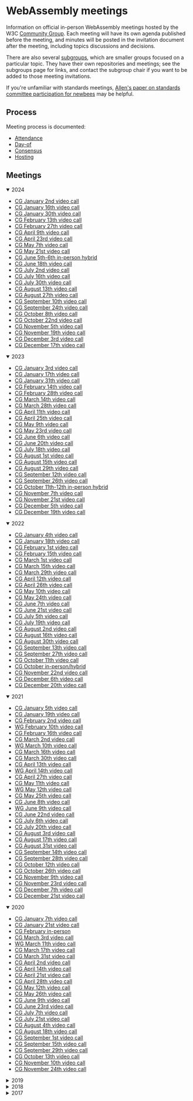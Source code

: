 # WebAssembly meetings

Information on official in-person WebAssembly meetings hosted by the W3C
[Community Group](https://w3.org/community/webassembly/). Each meeting will have its own
agenda published before the meeting, and minutes will be posted in the
invitation document after the meeting, including topics discussions and
decisions.

There are also several [subgroups](process/subgroups.md), which are smaller groups
focused on a particular topic. They have their own repositories and meetings;
see the subgroups page for links, and contact the subgroup chair if you want to
be added to those meeting invitations.

If you're unfamiliar with standards meetings,
[Allen's paper on standards committee participation for newbees](http://wirfs-brock.com/allen/files/papers/standpats-asianplop2016.pdf)
may be helpful.

## Process

Meeting process is documented:

* [Attendance](process/attendance.md)
* [Day-of](process/day-of.md)
* [Consensus](process/consensus.md)
* [Hosting](process/hosting.md)

## Meetings
<details open>
<summary>2024</summary>

   * [CG January 2nd video call](main/2024/CG-01-02.md)
   * [CG January 16th video call](main/2024/CG-01-16.md)
   * [CG January 30th video call](main/2024/CG-01-30.md)
   * [CG February 13th video call](main/2024/CG-02-13.md)
   * [CG February 27th video call](main/2024/CG-02-27.md)
   * [CG April 9th video call](main/2024/CG-04-09.md)
   * [CG April 23rd video call](main/2024/CG-04-23.md)
   * [CG May 7th video call](main/2024/CG-05-07.md)
   * [CG May 21st video call](main/2024/CG-05-23.md)
   * [CG June 5th-6th in-person hybrid](main/2024/CG-06.md)
   * [CG June 18th video call](main/2024/CG-06-18.md)
   * [CG July 2nd video call](main/2024/CG-07-02.md)
   * [CG July 16th video call](main/2024/CG-07-16.md)
   * [CG July 30th video call](main/2024/CG-07-30.md)
   * [CG August 13th video call](main/2024/CG-08-13.md)
   * [CG August 27th video call](main/2024/CG-08-27.md)
   * [CG September 10th video call](main/2024/CG-09-10.md)
   * [CG September 24th video call](main/2024/CG-09-24.md)
   * [CG October 8th video call](main/2024/CG-10-08.md)
   * [CG October 22nd video call](main/2024/CG-10-22.md)
   * [CG November 5th video call](main/2024/CG-11-05.md)
   * [CG November 19th video call](main/2024/CG-11-19.md)
   * [CG December 3rd video call](main/2024/CG-12-03.md)
   * [CG December 17th video call](main/2024/CG-12-17.md)

</details>

<details open>
<summary>2023</summary>

   * [CG January 3rd video call](main/2023/CG-01-03.md)
   * [CG January 17th video call](main/2023/CG-01-17.md)
   * [CG January 31th video call](main/2023/CG-01-31.md)
   * [CG February 14th video call](main/2023/CG-02-14.md)
   * [CG February 28th video call](main/2023/CG-02-28.md)
   * [CG March 14th video call](main/2023/CG-03-14.md)
   * [CG March 28th video call](main/2023/CG-03-28.md)
   * [CG April 11th video call](main/2023/CG-04-11.md)
   * [CG April 25th video call](main/2023/CG-04-25.md)
   * [CG May 9th video call](main/2023/CG-05-09.md)
   * [CG May 23rd video call](main/2023/CG-05-23.md)
   * [CG June 6th video call](main/2023/CG-06-06.md)
   * [CG June 20th video call](main/2023/CG-06-20.md)
   * [CG July 18th video call](main/2023/CG-07-18.md)
   * [CG August 1st video call](main/2023/CG-08-01.md)
   * [CG August 15th video call](main/2023/CG-08-15.md)
   * [CG August 29th video call](main/2023/CG-08-29.md)
   * [CG September 12th video call](main/2023/CG-09-12.md)
   * [CG September 26th video call](main/2023/CG-09-26.md)
   * [CG October 11th-12th in-person hybrid](main/2023/CG-10.md)
   * [CG November 7th video call](main/2023/CG-11-07.md)
   * [CG November 21st video call](main/2023/CG-11-21.md)
   * [CG December 5th video call](main/2023/CG-12-05.md)
   * [CG December 19th video call](main/2023/CG-12-19.md)


</details>

<details open>
<summary>2022</summary>

   * [CG January 4th video call](main/2022/CG-01-04.md)
   * [CG January 18th video call](main/2022/CG-01-18.md)
   * [CG February 1st video call](main/2022/CG-02-01.md)
   * [CG February 15th video call](main/2022/CG-02-15.md)
   * [CG March 1st video call](main/2022/CG-03-01.md)
   * [CG March 15th video call](main/2022/CG-03-15.md)
   * [CG March 29th video call](main/2022/CG-03-29.md)
   * [CG April 12th video call](main/2022/CG-04-12.md)
   * [CG April 26th video call](main/2022/CG-04-26.md)
   * [CG May 10th video call](main/2022/CG-05-10.md)
   * [CG May 24th video call](main/2022/CG-05-24.md)
   * [CG June 7th video call](main/2022/CG-06-07.md)
   * [CG June 21st video call](main/2022/CG-06-21.md)
   * [CG July 5th video call](main/2022/CG-07-05.md)
   * [CG July 19th video call](main/2022/CG-07-19.md)
   * [CG August 2nd video call](main/2022/CG-08-02.md)
   * [CG August 16th video call](main/2022/CG-08-16.md)
   * [CG August 30th video call](main/2022/CG-08-30.md)
   * [CG September 13th video call](main/2022/CG-09-13.md)
   * [CG September 27th video call](main/2022/CG-09-27.md)
   * [CG October 11th video call](main/2022/CG-10-11.md)
   * [CG October in-person/hybrid](main/2022/CG-10.md)
   * [CG November 22nd video call](main/2022/CG-11-22.md)
   * [CG December 6th video call](main/2022/CG-12-06.md)
   * [CG December 20th video call](main/2022/CG-12-20.md)

</details>

<details open>
<summary>2021</summary>

   * [CG January 5th video call](main/2021/CG-01-05.md)
   * [CG January 19th video call](main/2021/CG-01-19.md)
   * [CG February 2nd video call](main/2021/CG-02-02.md)
   * [WG February 10th video call](main/2021/WG-02-10.md)
   * [CG February 16th video call](main/2021/CG-02-16.md)
   * [CG March 2nd video call](main/2021/CG-03-02.md)
   * [WG March 10th video call](main/2021/WG-03-10.md)
   * [CG March 16th video call](main/2021/CG-03-16.md)
   * [CG March 30th video call](main/2021/CG-03-30.md)
   * [CG April 13th video call](main/2021/CG-04-13.md)
   * [WG April 14th video call](main/2021/WG-04-14.md)
   * [CG April 27th video call](main/2021/CG-04-27.md)
   * [CG May 11th video call](main/2021/CG-05-11.md)
   * [WG May 12th video call](main/2021/WG-05-12.md)
   * [CG May 25th video call](main/2021/CG-05-25.md)
   * [CG June 8th video call](main/2021/CG-06-08.md)
   * [WG June 9th video call](main/2021/WG-06-09.md)
   * [CG June 22nd video call](main/2021/CG-06-22.md)
   * [CG July 6th video call](main/2021/CG-07-06.md)
   * [CG July 20th video call](main/2021/CG-07-20.md)
   * [CG August 3rd video call](main/2021/CG-08-03.md)
   * [CG August 17th video call](main/2021/CG-08-17.md)
   * [CG August 31st video call](main/2021/CG-08-31.md)
   * [CG September 14th video call](main/2021/CG-09-14.md)
   * [CG September 28th video call](main/2021/CG-09-28.md)
   * [CG October 12th video call](main/2021/CG-10-12.md)
   * [CG October 26th video call](main/2021/CG-10-26.md)
   * [CG November 9th video call](main/2021/CG-11-09.md)
   * [CG November 23rd video call](main/2021/CG-11-23.md)
   * [CG December 7th video call](main/2021/CG-12-07.md)
   * [CG December 21st video call](main/2021/CG-12-21.md)

</details>

<details open>
<summary>2020</summary>

   * [CG January 7th video call](main/2020/CG-01-07.md)
   * [CG January 21st video call](main/2020/CG-01-21.md)
   * [CG February in-person](main/2020/CG-02.md)
   * [CG March 3rd video call](main/2020/CG-03-03.md)
   * [WG March 11th video call](main/2020/WG-03-11.md)
   * [CG March 17th video call](main/2020/CG-03-17.md)
   * [CG March 31st video call](main/2020/CG-03-31.md)
   * [CG April 2nd video call](main/2020/CG-04-02-Subtyping.md)
   * [CG April 14th video call](main/2020/CG-04-14.md)
   * [CG April 21st video call](main/2020/CG-04-21-Subtyping.md)
   * [CG April 28th video call](main/2020/CG-04-28.md)
   * [CG May 12th video call](main/2020/CG-05-12.md)
   * [CG May 26th video call](main/2020/CG-05-26.md)
   * [CG June 9th video call](main/2020/CG-06-09.md)
   * [CG June 23rd video call](main/2020/CG-06-23.md)
   * [CG July 7th video call](main/2020/CG-07-07.md)
   * [CG July 21st video call](main/2020/CG-07-21.md)
   * [CG August 4th video call](main/2020/CG-08-04.md)
   * [CG August 18th video call](main/2020/CG-08-18.md)
   * [CG September 1st video call](main/2020/CG-09-01.md)
   * [CG September 15th video call](main/2020/CG-09-15.md)
   * [CG September 29th video call](main/2020/CG-09-29.md)
   * [CG October 13th video call](main/2020/CG-10-13.md)
   * [CG November 10th video call](main/2020/CG-11-10.md)
   * [CG November 24th video call](main/2020/CG-11-24.md)

</details>

<details>
<summary>2019</summary>
  
   * [CG January 8th video call](main/2019/CG-01-08.md)
   * [WG January 16th video call](main/2019/WG-01-16.md)
   * [CG January 22nd video call](main/2019/CG-01-22.md)
   * [CG February 5th video call](main/2019/CG-02-05.md)
   * [WG February 13th video call](main/2019/WG-02-13.md)
   * [CG February 19th video call](main/2019/CG-02-19.md)
   * [CG March 5th video call](main/2019/CG-03-05.md)
   * [WG March 13th video call](main/2019/WG-03-13.md)
   * [CG March 19th video call](main/2019/CG-03-19.md)
   * [CG April 2nd video call](main/2019/CG-04-02.md)
   * [WG April 10th video call](main/2019/WG-04-10.md)
   * [CG April 16th video call](main/2019/CG-04-16.md)
   * [CG April 30th video call](main/2019/CG-04-30.md)
   * [CG May 14th video call](main/2019/CG-05-14.md)
   * [WG May 22nd video call](main/2019/WG-05-22.md)
   * [CG May 28th video call](main/2019/CG-05-28.md)
   * [CG June in-person](main/2019/CG-06.md)
   * [CG July 9th video call](main/2019/CG-07-09.md)
   * [WG July 17th video call](main/2019/WG-07-17.md)
   * [CG July 23rd video call](main/2019/CG-07-23.md)
   * [CG August 6th video call](main/2019/CG-08-06.md)
   * [CG August 20th video call](main/2019/CG-08-20.md)
   * [WG August 28th video call](main/2019/WG-08-28.md)
   * [CG September 3rd video call](main/2019/CG-09-03.md)
   * [CG September 17th video call](main/2019/CG-09-17.md)
   * [CG October 1st video call](main/2019/CG-10-01.md)
   * [CG October 15th video call](main/2019/CG-10-15.md)
   * [CG October 29th video call](main/2019/CG-10-29.md)
   * [CG November 12th video call](main/2019/CG-11-12.md)
   * [CG December 10th video call](main/2019/CG-12-10.md)

</details>

<details>
<summary>2018</summary>

   * [CG January 9th video call](main/2018/CG-01-09.md)
   * [WG January 11th video call](main/2018/WG-01-11.md)
   * [CG January 26th video call](main/2018/CG-01-26.md)
   * [CG February 6th video call](main/2018/CG-02-06.md)
   * [WG February 12th video call](main/2018/WG-02-12.md)
   * [CG February 21st video call](main/2018/CG-02-21.md)
   * [WG February 28th video call](main/2018/WG-02-28.md)
   * [CG March 6th video call](main/2018/CG-03-06.md)
   * [CG March 20th/21st video call](main/2018/CG-03-20v21.md)
   * [WG March 21st/22nd video call](main/2018/WG-03-21v22.md)
   * [CG April in-person](main/2018/CG-04.md)
   * [WG April 4th video call](main/2018/WG-04-04.md)
   * [CG May 1st video call](main/2018/CG-05-01.md)
   * [WG May 2nd video call](main/2018/WG-05-02.md)
   * [CG May 15th video call](main/2018/CG-05-15.md)
   * [WG May 23rd video call](main/2018/WG-05-23.md)
   * [CG May 29th video call](main/2018/CG-05-29.md)
   * [WG June 6th video call](main/2018/WG-06-06.md)
   * [CG June 12th video call](main/2018/CG-06-12.md)
   * [CG June 26th video call](main/2018/CG-06-26.md)
   * [CG July 10th video call](main/2018/CG-07-10.md)
   * [WG July 18th video call](main/2018/WG-07-18.md)
   * [CG July 24th video call](main/2018/CG-07-24.md)
   * [CG August 7th video call](main/2018/CG-08-07.md)
   * [WG August 15th video call](main/2018/WG-08-15.md)
   * [CG August 21st video call](main/2018/CG-08-21.md)
   * [WG August 29th video call](main/2018/WG-08-29.md)
   * [CG September 4th video call](main/2018/CG-09-04.md)
   * [WG September 12th video call](main/2018/WG-09-12.md)
   * [CG September 18th video call](main/2018/CG-09-18.md)
   * [WG September 26th video call](main/2018/WG-09-26.md)
   * [CG October 2nd video call](main/2018/CG-10-02.md)
   * [WG October 10th video call](main/2018/WG-10-10.md)
   * [CG October 16th video call](main/2018/CG-10-16.md)
   * [TPAC - CG/WG October in-person](main/2018/TPAC.md)
   * [WG November 7th video call](main/2018/WG-11-7.md)
   * [CG November 13th video call](main/2018/CG-11-13.md)
   * [CG November 27th video call](main/2018/CG-11-27.md)
   * [WG December 5th video call](main/2018/WG-12-05.md)
   * [CG December 11th video call](main/2018/CG-12-11.md)

</details>

<details>
<summary>2017</summary>

   * [CG May in-person](main/2017/CG-05.md)
   * [CG July 6th video call](main/2017/CG-07-06.md)
   * [CG July in-person](main/2017/CG-07.md)
   * [CG August 8th video call](main/2017/CG-08-08.md)
   * [CG August 22nd video call](main/2017/CG-08-22.md)
   * [CG September 5th video call](main/2017/CG-09-05.md)
   * [WG September 15th video call](main/2017/WG-09-15.md)
   * [CG September 19th video call](main/2017/CG-09-19.md)
   * [CG October 3rd video call](main/2017/CG-10-03.md)
   * [CG October 17th video call](main/2017/CG-10-17.md)
   * [CG November in-person](main/2017/CG-11.md)
   * [TPAC](main/2017/TPAC.md)
   * [CG November 14th video call](main/2017/CG-11-14.md)
   * [CG November 28th video call](main/2017/CG-11-28.md)
   * [WG December 6th video call](main/2017/WG-12-06.md)
   * [CG December 12th video call](main/2017/CG-12-12.md)

</details>
